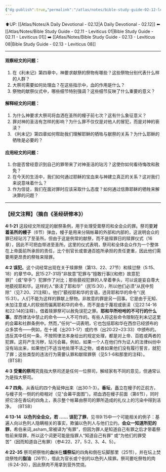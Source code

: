 ```yaml
---
{"dg-publish":true,"permalink":"/atlas/notes/bible-study-guide-02-12-leviticus-04-1-31/"}
---
```


⬆️UP: [[Atlas/Notes/A Daily Devotional - 02.12\|A Daily Devotional - 02.12]]
⬅️ [[Atlas/Notes/Bible Study Guide - 02.11 - Leviticus 01\|Bible Study Guide - 02.11 - Leviticus 01]]
➡️ [[Atlas/Notes/Bible Study Guide - 02.13 - Leviticus 08\|Bible Study Guide - 02.13 - Leviticus 08]] 

---

#### 观察经文的问题：
1. 在《利未记》第四章中，神要求献祭的祭物有哪些？这些祭物分别代表什么样的人群？
2. 大祭司需要如何处理血？在这些指示中，血的作用是什么？
3. 祭物的献祭仪式中，哪些细节特别强调？这些细节反映了什么重要的意义？

#### 解释经文的问题：
1. 为什么神要求大祭司将血洒在圣所的幔子前七次？这有什么象征意义？
2. 罪对神的圣洁有怎样的影响？为什么罪不仅仅是对他人的冒犯，而是对神的亵渎？
3. 《利未记》第四章如何帮助我们理解耶稣的牺牲与献祭的关系？为什么耶稣的牺牲是必要的？

#### 应用经文的问题：
1. 你是否曾经意识到自己的罪带来了对神圣洁的玷污？这使你如何看待悔改和赦免？
2. 在今天的生活中，我们如何通过耶稣的宝血来与神建立真正的关系？这对我们来说意味着什么？
3. 作为信徒，我们在面对罪时应该采取什么态度？如何通过信靠耶稣的牺牲来解决罪的问题？

---
### 【经文注释】（摘自《圣经研修本》）

**4:1-21** 这段经文所规定的献祭条例，用于处理受膏祭司和全会众的罪。祭司要**对着圣所的幔子**（6节）弹血，幔子是用来分隔帐幕的外部和内部的，这说明会众的罪已经玷污了至圣所。但由于这是例常的献祭，而不是赎罪日的赎罪仪式（16章），因此不可把血带进至圣所。这里的仪式表明，祭司和全体会众作为一个整体在上帝面前所承担的责任，比个别官长或普通百姓所承担的责任更重，因此他们需要用更昂贵的祭牲来赎罪。

**4:2 误犯**。这个词经常出现在关于赎罪祭（第13、22、27节）和赎愆祭（5:15、18）的章节中。民15:27-31将“非故意”犯罪与“擅敢行事[《和修》故意犯罪]”（或“举手”）犯罪作了对比；那些藐视犯罪的人举着拳头，可以说是妄自尊大地藐视耶和华。这样的人“亵渎了耶和华”（民15:30），所以他们必须“从民中剪除”（见7:20、21注释）。他们“藐视耶和华的言语，违背耶和华的命令“（民15:31）。人们不能为这样的罪献上祭物。非故意的罪是另一回事。它是由于无知、未加注意或人的软弱而偏离耶和华的命令，而不是由于蔑视或亵渎（见22:14-16和22:14的注释）。借着赎罪祭可以赦免误犯之罪。**耶和华所吩咐的不可行的什么事**。摩西律法中禁止的命令——人不可作的。有些人将这些命令限制在利未记这里的会幕和社群条例中。然而，”任何“一词表明，它也包括耶和华在西奈已经颁布的众多禁令——例如，在十诫（出20:1-17）或约书（出20:22~23:33）中颁布的。违反其中任何一条，不按照律法本身给出的规定处理，都是对上帝、百姓或两者的犯罪。这将产生污秽，玷污会幕。例如，如果一个人在他们作为证人的法律纠纷中没有站出来，如果他们不适当地处理不洁之物，或者如果他们没有履行誓言，就犯了罪；这些类型的违法行为需要认罪和献赎罪祭（见5:1-6和那里的注释）。 （BTSB）

**4:3** **受膏的祭司**究竟指大祭司还是任何一位祭司，解经家有不同的意见，但通常认为是指大祭司。

**4:7 四角**。从香坛的四个角延伸出来（出30:1-3）。**香坛**，矗立在幔子的正前方，与幔子另一侧的约柜相对（见“会幕平面图”）。把血洒在幔子前面（第6节），同时把它涂在香坛的四角上，表示整个帐幕由祭司的罪所造成的礼仪上的污染中得到洁净。 （BTSB）

**4:13-14**  **以色列全会众，若** **……** **误犯了罪**，见书9:15中一个可能相关的例子：基遍人向以色列人隐瞒相关的事实，欺骗以色列人与他们立约。**会众一知道所犯的罪**，希伯来词_asham_常被译为“有罪”，但因为罪人是知道自己有罪之后才带着祭牲前来赎罪，所以这个词更可能是指罪人“知道自己有罪” 或“为他们的罪受苦”（因而知道自己有罪）（参4:22、27，5:2、3、4、5）。

**4:22-35** 祭司把祭牲的**血**抹在**燔祭坛**的四角和倒在坛脚那里（25节），并在坛上焚烧祭牲的**脂油**（26节），借此为官长或个别的以色列人赎罪。祭司要吃祭牲的肉（6:24-30），因此祭肉不用拿到营外焚烧。